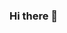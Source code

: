 ### Hi there 👋

<!--
**AeronLatorre/AeronLatorre** is a ✨ _special_ ✨ repository because its `README.md` (this file) appears on your GitHub profile.

Here are some ideas to get you started:

- 🔭 I’m currently working on studying and enhancing my skills in programming
- 🌱 I’m currently learning html and JavaScript
- 👯 I’m looking to collaborate on projects that will help me improve my skills
- 🤔 I’m looking for help with improving my knowledge about the field
- 📫 How to reach me: aeronlatorre.al@hmail.com
- ⚡ Technical Skills: Python, C#, C++, Visual Basic, HTML

